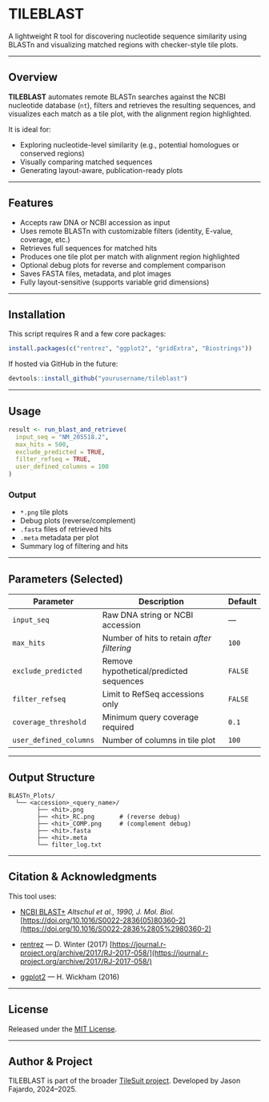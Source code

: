 # TILEBLAST

A lightweight R tool for discovering nucleotide sequence similarity using BLASTn and visualizing matched regions with checker-style tile plots.

---

## Overview

**TILEBLAST** automates remote BLASTn searches against the NCBI nucleotide database (`nt`), filters and retrieves the resulting sequences, and visualizes each match as a tile plot, with the alignment region highlighted.

It is ideal for:

* Exploring nucleotide-level similarity (e.g., potential homologues or conserved regions)
* Visually comparing matched sequences
* Generating layout-aware, publication-ready plots

---

## Features

* Accepts raw DNA or NCBI accession as input
* Uses remote BLASTn with customizable filters (identity, E-value, coverage, etc.)
* Retrieves full sequences for matched hits
* Produces one tile plot per match with alignment region highlighted
* Optional debug plots for reverse and complement comparison
* Saves FASTA files, metadata, and plot images
* Fully layout-sensitive (supports variable grid dimensions)

---

## Installation

This script requires R and a few core packages:

```r
install.packages(c("rentrez", "ggplot2", "gridExtra", "Biostrings"))
```

If hosted via GitHub in the future:

```r
devtools::install_github("yourusername/tileblast")
```

---

## Usage

```r
result <- run_blast_and_retrieve(
  input_seq = "NM_205518.2",
  max_hits = 500,
  exclude_predicted = TRUE,
  filter_refseq = TRUE,
  user_defined_columns = 100
)
```

### Output

* `*.png` tile plots
* Debug plots (reverse/complement)
* `.fasta` files of retrieved hits
* `.meta` metadata per plot
* Summary log of filtering and hits

---

## Parameters (Selected)

| Parameter              | Description                                | Default |
| ---------------------- | ------------------------------------------ | ------- |
| `input_seq`            | Raw DNA string or NCBI accession           | —       |
| `max_hits`             | Number of hits to retain *after filtering* | `100`   |
| `exclude_predicted`    | Remove hypothetical/predicted sequences    | `FALSE` |
| `filter_refseq`        | Limit to RefSeq accessions only            | `FALSE` |
| `coverage_threshold`   | Minimum query coverage required            | `0.1`   |
| `user_defined_columns` | Number of columns in tile plot             | `100`   |

---

## Output Structure

```
BLASTn_Plots/
  └── <accession>_<query_name>/
        ├── <hit>.png
        ├── <hit>_RC.png       # (reverse debug)
        ├── <hit>_COMP.png     # (complement debug)
        ├── <hit>.fasta
        ├── <hit>.meta
        └── filter_log.txt
```

---

## Citation & Acknowledgments

This tool uses:

* [NCBI BLAST+](https://blast.ncbi.nlm.nih.gov/)
  *Altschul et al., 1990, J. Mol. Biol.*
  [https://doi.org/10.1016/S0022-2836(05)80360-2](https://doi.org/10.1016/S0022-2836%2805%2980360-2)

* [rentrez](https://cran.r-project.org/package=rentrez) — D. Winter (2017)
  [https://journal.r-project.org/archive/2017/RJ-2017-058/](https://journal.r-project.org/archive/2017/RJ-2017-058/)

* [ggplot2](https://ggplot2.tidyverse.org) — H. Wickham (2016)

---

## License

Released under the [MIT License](LICENSE).

---

## Author & Project

TILEBLAST is part of the broader [TileSuit project](https://zenodo.org/doi/10.5281/zenodo.15778710).
Developed by Jason Fajardo, 2024–2025.

